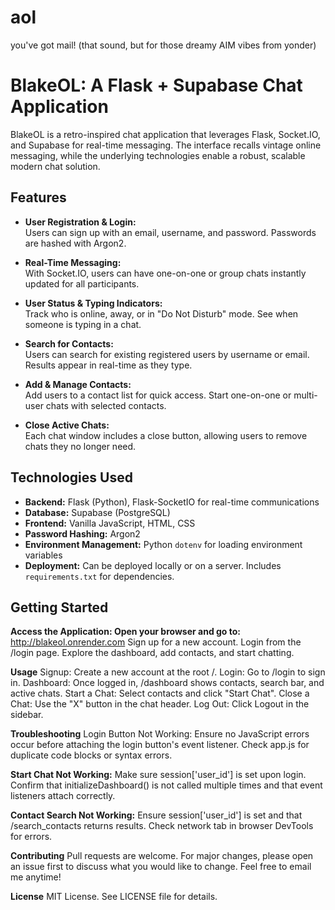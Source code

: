 # aol
you've got mail! (that sound, but for those dreamy AIM vibes from yonder)
# BlakeOL: A Flask + Supabase Chat Application

BlakeOL is a retro-inspired chat application that leverages Flask, Socket.IO, and Supabase for real-time messaging. The interface recalls vintage online messaging, while the underlying technologies enable a robust, scalable modern chat solution.

## Features

- **User Registration & Login:**  
  Users can sign up with an email, username, and password. Passwords are hashed with Argon2.
  
- **Real-Time Messaging:**  
  With Socket.IO, users can have one-on-one or group chats instantly updated for all participants.
  
- **User Status & Typing Indicators:**  
  Track who is online, away, or in "Do Not Disturb" mode. See when someone is typing in a chat.
  
- **Search for Contacts:**  
  Users can search for existing registered users by username or email. Results appear in real-time as they type.
  
- **Add & Manage Contacts:**  
  Add users to a contact list for quick access. Start one-on-one or multi-user chats with selected contacts.
  
- **Close Active Chats:**  
  Each chat window includes a close button, allowing users to remove chats they no longer need.

## Technologies Used

- **Backend:** Flask (Python), Flask-SocketIO for real-time communications
- **Database:** Supabase (PostgreSQL)
- **Frontend:** Vanilla JavaScript, HTML, CSS
- **Password Hashing:** Argon2
- **Environment Management:** Python `dotenv` for loading environment variables
- **Deployment:** Can be deployed locally or on a server. Includes `requirements.txt` for dependencies.


## Getting Started

**Access the Application: Open your browser and go to:**
http://blakeol.onrender.com
Sign up for a new account.
Login from the /login page.
Explore the dashboard, add contacts, and start chatting.

**Usage**
Signup: Create a new account at the root /.
Login: Go to /login to sign in.
Dashboard: Once logged in, /dashboard shows contacts, search bar, and active chats.
Start a Chat: Select contacts and click "Start Chat".
Close a Chat: Use the "X" button in the chat header.
Log Out: Click Logout in the sidebar.

**Troubleshooting**
Login Button Not Working:
Ensure no JavaScript errors occur before attaching the login button's event listener. Check app.js for duplicate code blocks or syntax errors.

**Start Chat Not Working:**
Make sure session['user_id'] is set upon login. Confirm that initializeDashboard() is not called multiple times and that event listeners attach correctly.

**Contact Search Not Working:**
Ensure session['user_id'] is set and that /search_contacts returns results. Check network tab in browser DevTools for errors.

**Contributing**
Pull requests are welcome. For major changes, please open an issue first to discuss what you would like to change.  Feel free to email me anytime!

**License**
MIT License. See LICENSE file for details.

